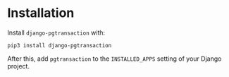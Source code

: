 # Installation

Install `django-pgtransaction` with:

    pip3 install django-pgtransaction

After this, add `pgtransaction` to the `INSTALLED_APPS` setting of your Django project.